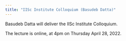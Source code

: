 ```yaml
---
title: "IISc Institute Colloquium (Basudeb Datta)"
---
```


Basudeb Datta will deliver the IISc Institute Colloquium.

The lecture is online, at 4pm on Thursday April 28, 2022.

<embed src="{{site.baseurl}}/images/2022-04-28-IISc-Colloquium-Datta.jpg" height="1500px">

